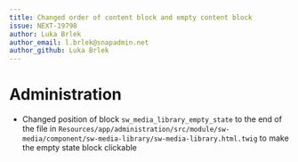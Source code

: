 ```yaml
---
title: Changed order of content block and empty content block
issue: NEXT-19798
author: Luka Brlek
author_email: l.brlek@snapadmin.net
author_github: Luka Brlek
---
```

# Administration
* Changed position of block `sw_media_library_empty_state` to the end of the file in `Resources/app/administration/src/module/sw-media/component/sw-media-library/sw-media-library.html.twig` to make the empty state block clickable
